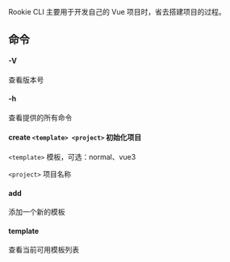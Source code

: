 Rookie CLI 主要用于开发自己的 Vue 项目时，省去搭建项目的过程。

## 命令

#### -V

查看版本号

#### -h

查看提供的所有命令
#### create ```<template> <project>``` 初始化项目

```<template>``` 模板，可选：normal、vue3

```<project>```  项目名称

#### add

添加一个新的模板

#### template

查看当前可用模板列表
